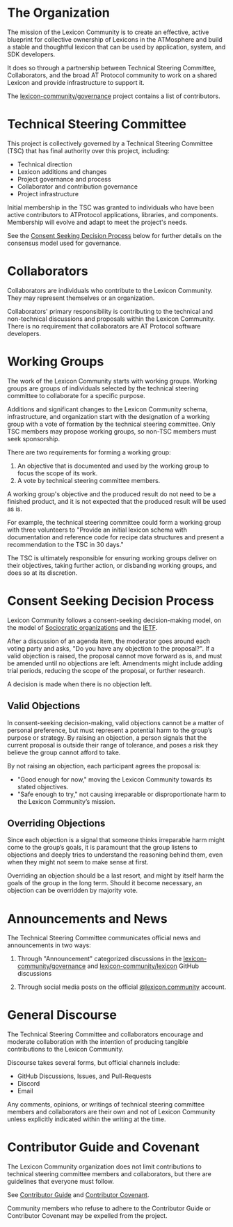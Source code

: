 # The Organization

The mission of the Lexicon Community is to create an effective, active blueprint for collective ownership of Lexicons in the ATMosphere and build a stable and thoughtful lexicon that can be used by application, system, and SDK developers.

It does so through a partnership between Technical Steering Committee, Collaborators, and the broad AT Protocol community to work on a shared Lexicon and provide infrastructure to support it.

The [lexicon-community/governance](https://github.com/lexicon-community/governance) project contains a list of contributors.

# Technical Steering Committee

This project is collectively governed by a Technical Steering Committee (TSC) that has final authority over this project, including:

* Technical direction
* Lexicon additions and changes
* Project governance and process
* Collaborator and contribution governance
* Project infrastructure

Initial membership in the TSC was granted to individuals who have been active contributors to ATProtocol applications, libraries, and components. Membership will evolve and adapt to meet the project's needs.

See the [Consent Seeking Decision Process](#consent-seeking-decision-process) below for further details on the consensus model used for governance.

# Collaborators

Collaborators are individuals who contribute to the Lexicon Community. They may represent themselves or an organization.

Collaborators' primary responsibility is contributing to the technical and non-technical discussions and proposals within the Lexicon Community. There is no requirement that collaborators are AT Protocol software developers.

# Working Groups

The work of the Lexicon Community starts with working groups. Working groups are groups of individuals selected by the technical steering committee to collaborate for a specific purpose.

Additions and significant changes to the Lexicon Community schema, infrastructure, and organization start with the designation of a working group with a vote of formation by the technical steering committee. Only TSC members may propose working groups, so non-TSC members must seek sponsorship.

There are two requirements for forming a working group:

1. An objective that is documented and used by the working group to focus the scope of its work.
2. A vote by technical steering committee members.

A working group's objective and the produced result do not need to be a finished product, and it is not expected that the produced result will be used as is.

For example, the technical steering committee could form a working group with three volunteers to "Provide an initial lexicon schema with documentation and reference code for recipe data structures and present a recommendation to the TSC in 30 days."

The TSC is ultimately responsible for ensuring working groups deliver on their objectives, taking further action, or disbanding working groups, and does so at its discretion.

# Consent Seeking Decision Process

Lexicon Community follows a consent-seeking decision-making model, on the model of [Sociocratic organizations](https://www.sociocracyforall.org/consent-decision-making/) and the [IETF](https://datatracker.ietf.org/doc/html/rfc7282).

After a discussion of an agenda item, the moderator goes around each voting party and asks, "Do you have any objection to the proposal?". If a valid objection is raised, the proposal cannot move forward as is, and must be amended until no objections are left. Amendments might include adding trial periods, reducing the scope of the proposal, or further research.

A decision is made when there is no objection left.

## Valid Objections

In consent-seeking decision-making, valid objections cannot be a matter of personal preference, but must represent a potential harm to the group’s purpose or strategy. By raising an objection, a person signals that the current proposal is outside their range of tolerance, and poses a risk they believe the group cannot afford to take.

By not raising an objection, each participant agrees the proposal is: 

* "Good enough for now," moving the Lexicon Community towards its stated objectives.
* "Safe enough to try," not causing irreparable or disproportionate harm to the Lexicon Community’s mission.

## Overriding Objections 

Since each objection is a signal that someone thinks irreparable harm might come to the group’s goals, it is paramount that the group listens to objections and deeply tries to understand the reasoning behind them, even when they might not seem to make sense at first.

Overriding an objection should be a last resort, and might by itself harm the goals of the group in the long term. Should it become necessary, an objection can be overridden by majority vote.

# Announcements and News

The Technical Steering Committee communicates official news and announcements in two ways:

1. Through "Announcement" categorized discussions in the [lexicon-community/governance](https://github.com/lexicon-community/governance) and [lexicon-community/lexicon](https://github.com/lexicon-community/lexicon) GitHub discussions

2. Through social media posts on the official [@lexicon.community](https://hopper.at/?aturi=at%3A%2F%2Flexicon.community) account.

# General Discourse

The Technical Steering Committee and collaborators encourage and moderate collaboration with the intention of producing tangible contributions to the Lexicon Community.

Discourse takes several forms, but official channels include:

* GitHub Discussions, Issues, and Pull-Requests
* Discord
* Email

Any comments, opinions, or writings of technical steering committee members and collaborators are their own and not of Lexicon Community unless explicitly indicated within the writing at the time.

# Contributor Guide and Covenant

The Lexicon Community organization does not limit contributions to technical steering committee members and collaborators, but there are guidelines that everyone must follow.

See [Contributor Guide](CONTRIBUTING.md) and [Contributor Covenant](COVENANT.md).

Community members who refuse to adhere to the Contributor Guide or Contributor Covenant may be expelled from the project.
